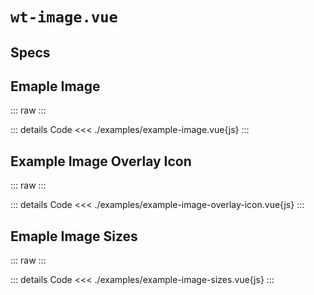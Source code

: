 <script setup>
import Specs from './component-specs.vue';
import ExampleImage from './examples/example-image.vue';
import ExampleImageSizes from './examples/example-image-sizes.vue';
import ExampleImageOverlayIcon from './examples/example-image-overlay-icon.vue'
</script>

# `wt-image.vue`

## Specs

<Specs />

## Emaple Image

::: raw
<ExampleImage />
:::

::: details Code
<<< ./examples/example-image.vue{js}
:::

## Example Image Overlay Icon

::: raw
<ExampleImageOverlayIcon />
:::

::: details Code
<<< ./examples/example-image-overlay-icon.vue{js}
:::

## Emaple Image Sizes

::: raw
<ExampleImageSizes />
:::

::: details Code
<<< ./examples/example-image-sizes.vue{js}
:::
